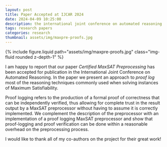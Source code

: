```yaml
---
layout: post
title: Paper Accepted at IJCAR 2024
date: 2024-04-09 10:25:00
description: the international joint conference on automated reasoning
tags: research papers
categories: research
thumbnail: assets/img/maxpre-proofs.jpg
---
```


<div class="row mt-3">
    <div class="col-sm mt-3 mt-md-0">
        {% include figure.liquid path="assets/img/maxpre-proofs.jpg" class="img-fluid rounded z-depth-1" %}
    </div>
    <div class="col-sm mt-3 mt-md-0">
    </div>
</div>

I am happy to report that our paper _Certified MaxSAT Preprocessing_ has been accepted for publication in the International Joint Conference on Automated Reasoning. In the paper we present an approach to _proof log_ most of the reasoning techniques commonly used when solving instances
of Maximum Satisfiability.

Proof logging refers to the production of a formal proof of correctness that can be independently verified, thus
allowing for complete trust in the result output by a MaxSAT preprocessor without having to assume it is correctly implemented.
We complement the description of the preprocessor with an implementation of a proof logging MaxSAT preprocessor and show that
proof-logging and proof verification can be done within a reasonable overhead on the preprocessing process.

I would like to thank all of my co-authors on the project for their great work!
